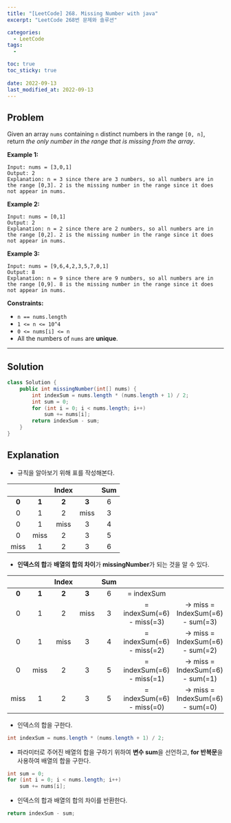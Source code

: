 ```yaml
---
title: "[LeetCode] 268. Missing Number with java"
excerpt: "LeetCode 268번 문제와 솔루션"

categories:
  - LeetCode
tags:
  - 

toc: true
toc_sticky: true
 
date: 2022-09-13
last_modified_at: 2022-09-13
---
```

## **Problem**
Given an array `nums` containing `n` distinct numbers in the range `[0, n]`, return *the only number in the range that is missing from the array*.

**Example 1:**
```
Input: nums = [3,0,1]
Output: 2
Explanation: n = 3 since there are 3 numbers, so all numbers are in the range [0,3]. 2 is the missing number in the range since it does not appear in nums.
```
**Example 2:**
```
Input: nums = [0,1]
Output: 2
Explanation: n = 2 since there are 2 numbers, so all numbers are in the range [0,2]. 2 is the missing number in the range since it does not appear in nums.
```
**Example 3:**
```
Input: nums = [9,6,4,2,3,5,7,0,1]
Output: 8
Explanation: n = 9 since there are 9 numbers, so all numbers are in the range [0,9]. 8 is the missing number in the range since it does not appear in nums.
```
**Constraints:**
- `n == nums.length`
- `1 <= n <= 10^4`
- `0 <= nums[i] <= n`
- All the numbers of `nums` are **unique**.

---
## **Solution**
```java
class Solution {
    public int missingNumber(int[] nums) {
        int indexSum = nums.length * (nums.length + 1) / 2;
        int sum = 0;
        for (int i = 0; i < nums.length; i++)
            sum += nums[i];
        return indexSum - sum;
    }
}
```
## **Explanation**
- 규칙을 알아보기 위해 표를 작성해본다.

|||Index||Sum|
|:---:|:---:|:---:|:---:|:---:|
|**0**|**1**|**2**|**3**|6|
|0|1|2|miss|3|
|0|1|miss|3|4|
|0|miss|2|3|5|
|miss|1|2|3|6|

- **인덱스의 합**과 **배열의 합의 차이**가 **missingNumber**가 되는 것을 알 수 있다.

|||Index||Sum|||
|:---:|:---:|:---:|:---:|:---:|:---:|:---:|
|**0**|**1**|**2**|**3**|6|= indexSum||
|0|1|2|miss|3|= indexSum(=6) - miss(=3)|-> miss = IndexSum(=6) - sum(=3)|
|0|1|miss|3|4|= indexSum(=6) - miss(=2)|-> miss = IndexSum(=6) - sum(=2)|
|0|miss|2|3|5|= indexSum(=6) - miss(=1)|-> miss = IndexSum(=6) - sum(=1)|
|miss|1|2|3|5|= indexSum(=6) - miss(=0)|-> miss = IndexSum(=6) - sum(=0)|

- 인덱스의 합을 구한다.
```java
int indexSum = nums.length * (nums.length + 1) / 2;
```
- 파라미터로 주어진 배열의 합을 구하기 위하여 **변수 sum**을 선언하고, **for 반복문**을 사용하여 배열의 합을 구한다.
```java
int sum = 0;
for (int i = 0; i < nums.length; i++)
    sum += nums[i];
```
- 인덱스의 합과 배열의 합의 차이를 반환한다.
```java
return indexSum - sum;
```
